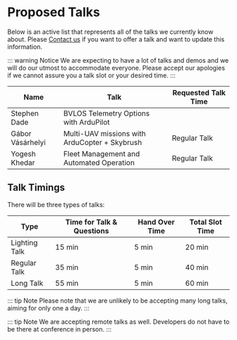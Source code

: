 # Proposed Talks

Below is an active list that represents all of the talks we currently know about. Please [Contact us](/help_and_contact) if you want to offer a talk and want to update this information.

::: warning Notice
We are expecting to have a lot of talks and demos and we will do our utmost to accommodate everyone. Please accept our apologies if we cannot assure you a talk slot or your desired time.
:::

<!-- cspell:disable -->

| Name             | Talk                                          | Requested Talk Time |
| ---------------- | --------------------------------------------- | ------------------- |
| Stephen Dade     | BVLOS Telemetry Options with ArduPilot        |                     |
| Gábor Vásárhelyi | Multi-UAV missions with ArduCopter + Skybrush | Regular Talk        |
| Yogesh Khedar    | Fleet Management and Automated Operation      | Regular Talk        |

<!--
| Willian Galvani                    | Ardusub Current State and the Way Forward                                  | Regular Talk        |
| Andrew Tridgell                    | Systems Update                                                             |                     |
| Randy MacKay & Willian Galvani     | Small Aerial Photography Drones with AP                                    | Long Talk           |
| Rhys Mainwaring                    | Gazebo/Ross/ESP32 Rover/etc                                                |                     |
| Masaki Shibuya & Hisanori Sunohara | Integration of Eurekdynamics FFT GYRO with ArduPilot                       | Lightning Talk      |
| George Zogopoulos                  | An Exploration of TECS Parameters                                          | Regular Talk        |
| Fredrik Falkman                    | Remote Aero Talk                                                           |                     |
| Andy Piper                         | Small Fast Drone                                                           | Regular Talk        |
| Charlie Burge & Dan Moss           | Manna Talk: Challenges in drone delivery                                   |                     |
| Ryan Friedman                      | Ross/Plane talk?                                                           |                     |
| Simon Hancock                      | Linking Drones VTOL and mobile App                                         |                     |
| Leonard Hall                       | ??                                                                         |                     |
| Ben Pickard & Tamás Nepusz         | The challenges of a drone light show                                       |                     |
| Bob Entwistle & Cameron Boyd       | Design, Build, Fly: How ArduPilot Enhances Aerospace Engineering Education | Regular Talk        |
| Hamish Willee                      | Mavlink Report                                                             |                     |
| Sid Purohit                        | VS Code Ardupilot Developer Environment                                    |                     |
| Amilcar Lucas                      | ArduPilot Methodic Configurator                                            |                     |
| Simon Hancock                      | Linking One Drone Story                                                    | Regular Talk        |
| Rishabh Singh                      | EKF Work                                                                   | Lightning Talk      |
| Andras Schaffer                    | Mission Planner Update                                                     | Regular Talk        |
| Willian Galvani                    | BlueOS Updates                                                             | Regular Talk        |
| Tom Pittenger                      | Kraus Hamdani Aerospace Talk: Enhancements to ArduPilot                    | Regular Talk        |
| Lee Schofield                      | Instructing Users of ArduPilot                                             | Lightning Talk      |
-->

<!-- cspell:enable -->

## Talk Timings

There will be three types of talks:

| Type          | Time for Talk & Questions | Hand Over Time | Total Slot Time |
| ------------- | ------------------------- | -------------- | --------------- |
| Lighting Talk | 15 min                    | 5 min          | 20 min          |
| Regular Talk  | 35 min                    | 5 min          | 40 min          |
| Long Talk     | 55 min                    | 5 min          | 60 min          |

::: tip Note
Please note that we are unlikely to be accepting many long talks, aiming for only one a day.
:::

::: tip Note
We are accepting remote talks as well. Developers do not have to be there at conference in person.
:::
